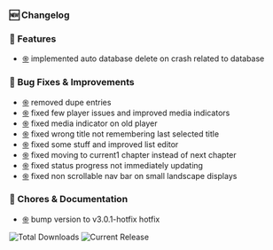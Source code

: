 ### 🆕 Changelog
### 🌟 Features
- [֍](https://github.com/RyanYuuki/AnymeX/commit/4495c7b)  implemented auto database delete on crash related to database


### 🔧 Bug Fixes & Improvements
- [֍](https://github.com/RyanYuuki/AnymeX/commit/cea9b2b)  removed dupe entries
- [֍](https://github.com/RyanYuuki/AnymeX/commit/a88564a)  fixed few player issues and improved media indicators
- [֍](https://github.com/RyanYuuki/AnymeX/commit/f8aafec)  fixed media indicator on old player
- [֍](https://github.com/RyanYuuki/AnymeX/commit/3d5a913)  fixed wrong title not remembering last selected title
- [֍](https://github.com/RyanYuuki/AnymeX/commit/78ed39b)  fixed some stuff and improved list editor
- [֍](https://github.com/RyanYuuki/AnymeX/commit/a870c85)  fixed moving to current1 chapter instead of next chapter
- [֍](https://github.com/RyanYuuki/AnymeX/commit/9a651db)  fixed status progress not immediately updating
- [֍](https://github.com/RyanYuuki/AnymeX/commit/77140b0)  fixed non scrollable nav bar on small landscape displays


### 🧹 Chores & Documentation
- [֍](https://github.com/RyanYuuki/AnymeX/commit/a82ca25)  bump version to v3.0.1-hotfix hotfix


![Total Downloads](https://img.shields.io/github/downloads/RyanYuuki/AnymeX/total?style=for-the-badge&label=TOTAL%20DOWNLOADS&labelColor=black&color=white) ![Current Release](https://img.shields.io/github/downloads/RyanYuuki/AnymeX/v3.0.1-hotfix/total?style=for-the-badge&label=CURRENT%20RELEASE&labelColor=black&color=white)
